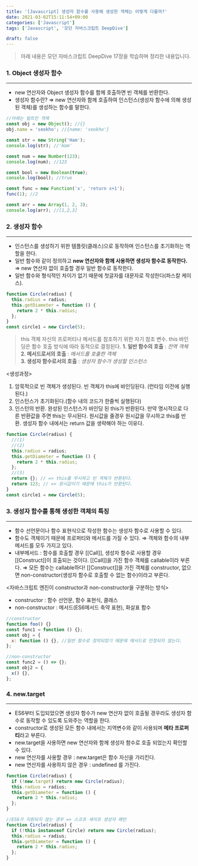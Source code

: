 ```yaml
---
title: '[Javascript] 생성자 함수를 사용해 생성한 객체는 어떻게 다를까?'
date: 2021-03-02T15:11:54+09:00
categories: ['Javascript']
tags: ['Javascript', '모던 자바스크립트 DeepDive']

draft: false
---
```




> 아래 내용은 모던 자바스크립트 DeepDive 17장을 학습하며 정리한 내용입니다.

<!--more-->

### 1. Object 생성자 함수

---

- new 연산자와 Object 생성자 함수를 함께 호출하면 빈 객체를 반환한다.
- 생성자 함수란? ⇒ new 연산자와 함께 호출하여 인스턴스(생성자 함수에 의해 생성된 객체)를 생성하는 함수를 말한다.

```jsx
//아래는 빌트인 객체
const obj = new Object(); //{}
obj.name = 'seokho'; //{name: 'seokho'}

const str = new String('Ham');
console.log(str); //'Ham'

const num = new Number(123);
console.log(num); //123

const bool = new Boolean(true);
console.log(bool); //true

const func = new Function('x', 'return x+1');
func(1); //2

const arr = new Array(1, 2, 3);
console.log(arr); //[1,2,3]
```

### 2. 생성자 함수

---

- 인스턴스를 생성하기 위한 템플릿(클래스)으로 동작하며 인스턴스를 초기화하는 역할을 한다.
- 일반 함수와 같이 정의하고 **new 연산자와 함께 사용하면 생성자 함수로 동작한다.**
  ⇒ new 연산자 없이 호출할 경우 일반 함수로 동작한다.
- 일반 함수와 형식적인 차이가 없기 때문에 첫글자를 대문자로 작성한다(파스칼 케이스).

```jsx
function Circle(radius) {
  this.radius = radius;
  this.getDiameter = function () {
    return 2 * this.radius;
  };
}
const circle1 = new Circle(5);
```

> this
> 객체 자신의 프로퍼티나 메서드를 참조하기 위한 자기 참조 변수. this 바인딩은 함수 호출 방식에 따라 동적으로 결정된다.
> **1. 일반 함수의 호출** : _전역 객체_  
> **2. 메서드로서의 호출** : _메서드를 호출한 객체_  
> **3. 생성자 함수로서의 호출** : _생성자 함수가 생성할 인스턴스_

<생성과정>

1. 암묵적으로 빈 객체가 생성된다. 빈 객체가 this에 바인딩된다. (런타임 이전에 실행된다.)
2. 인스턴스가 초기화된다.(함수 내의 코드가 한줄씩 실행된다)
3. 인스턴의 반환. 완성된 인스턴스가 바인딩 된 this가 반환된다.
   만약 명시적으로 다른 반환값을 주면 this는 무시된다. 원시값을 줄경우 원시값을 무시하고 this를 반환.
   생성자 함수 내에서는 return 값을 생략해야 하는 이유다.

```jsx
function Circle(radius) {
  //(1)
  //(2)
  this.radius = radius;
  this.getDiameter = function () {
    return 2 * this.radius;
  };
  //(3)
  return {}; // => this를 무시하고 빈 객체가 반환된다.
  return 123; // => 원시값이기 때문에 this가 반환된다.
}
const circle1 = new Circle(5);
```

### 3. 생성자 함수를 통해 생성한 객체의 특징

---

- 함수 선언문이나 함수 표현식으로 작성한 함수는 생성자 함수로 사용할 수 있다.
- 함수도 객체이기 때문에 프로퍼티와 메서드를 가질 수 있다. ⇒ 객체와 함수의 내부 메서드를 모두 가지고 있다.
- 내부메서드 : 함수를 호출할 경우 [[Call]], 생성자 함수로 사용할 경우 [[Construct]]이 호출되는 것이다.
  [[Call]]을 가진 함수 객체를 callable이라 부른다. ⇒ 모든 함수는 callable하다!
  [[Construct]]을 가진 객체를 constructor, 없으면 non-constructor(생성자 함수로 호출할 수 없는 함수)이라고 부른다.

<자바스크립트 엔진이 constructor과 non-constructor을 구분하는 방식>

- constructor : 함수 선언문, 함수 표현식, 클래스
- non-constructor : 메서드(ES6메서드 축약 표현), 화살표 함수

```jsx
//constructor
function foo() {}
const func1 = function () {};
const obj = {
  x: function () {}, //일반 함수로 정의되었기 때문에 메서드로 인정되지 않는다.
};

//non-constructor
const func2 = () => {};
const obj2 = {
  x() {},
};
```

### 4. new.target

---

- ES6부터 도입되었으면 생성자 함수가 new 연산자 없이 호출될 경우라도 생성자 함수로 동작할 수 있도록 도와주는 역할을 한다.
- constructor로 생성된 모든 함수 내에서는 지역변수와 같이 사용되며 **메타 프로퍼티**라고 부른다.
- new.target을 사용하면 new 연산자와 함께 생성자 함수로 호출 되었는지 확인할 수 있다.
- new 연산자를 사용할 경우 : new.target은 함수 자신을 가리킨다.
- new 연산자를 사용하지 않은 경우 : undefined 를 가진다.

```jsx
function Circle(radius) {
  if (!new.target) return new Circle(radius);
  this.radius = radius;
  this.getDiameter = function () {
    return 2 * this.radius;
  };
}

//ES6가 지원되지 않는 경우 => 스코프 세이프 생성자 패턴
function Circle(radius) {
  if (!this instanceof Circle) return new Circle(radius);
  this.radius = radius;
  this.getDiameter = function () {
    return 2 * this.radius;
  };
}
```

